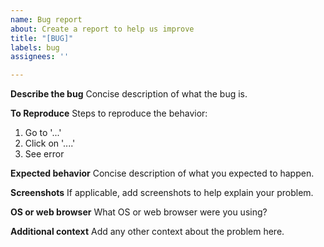 ```yaml
---
name: Bug report
about: Create a report to help us improve
title: "[BUG]"
labels: bug
assignees: ''

---
```


**Describe the bug**
Concise description of what the bug is.

**To Reproduce**
Steps to reproduce the behavior:
1. Go to '...'
2. Click on '....'
3. See error

**Expected behavior**
Concise description of what you expected to happen.

**Screenshots**
If applicable, add screenshots to help explain your problem.

**OS or web browser**
What OS or web browser were you using?

**Additional context**
Add any other context about the problem here.
